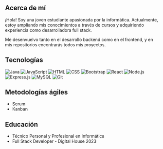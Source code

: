 ## Acerca de mí

¡Hola! Soy una joven estudiante apasionada por la informática. Actualmente, estoy ampliando mis conocimientos a través de cursos y adquiriendo experiencia como desarrolladora full stack.

Me desenvuelvo tanto en el desarrollo backend como en el frontend, y en mis repositorios encontrarás todos mis proyectos.

## Tecnologías

 ![Java](https://img.icons8.com/color/48/000000/java-coffee-cup-logo--v1.png) 
 ![JavaScript](https://img.icons8.com/color/48/000000/javascript--v1.png) 
 ![HTML](https://img.icons8.com/color/48/000000/html-5--v1.png) 
 ![CSS](https://img.icons8.com/color/48/000000/css3.png)
 ![Bootstrap](https://img.icons8.com/color/48/000000/bootstrap.png) 
 ![React](https://img.icons8.com/ultraviolet/48/000000/react--v1.png) 
 ![Node.js](https://img.icons8.com/color/48/000000/nodejs.png) 
 ![Express.js](https://img.icons8.com/color/48/000000/express.png) 
 ![MySQL](https://img.icons8.com/fluency/48/000000/mysql-logo.png) 
 ![Git](https://img.icons8.com/color/48/000000/git.png)

## Metodologías ágiles

- Scrum
- Kanban

## Educación

- Técnico Personal y Profesional en Informática
- Full Stack Developer - Digital House 2023


